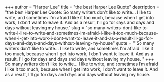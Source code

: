 +++
author = "Harper Lee"
title = "the best Harper Lee Quote"
description = "the best Harper Lee Quote: So many writers don't like to write... I like to write, and sometimes I'm afraid I like it too much, because when I get into work, I don't want to leave it. And as a result, I'll go for days and days and days without leaving my house."
slug = "so-many-writers-dont-like-to-write-i-like-to-write-and-sometimes-im-afraid-i-like-it-too-much-because-when-i-get-into-work-i-dont-want-to-leave-it-and-as-a-result-ill-go-for-days-and-days-and-days-without-leaving-my-house"
quote = '''So many writers don't like to write... I like to write, and sometimes I'm afraid I like it too much, because when I get into work, I don't want to leave it. And as a result, I'll go for days and days and days without leaving my house.'''
+++
So many writers don't like to write... I like to write, and sometimes I'm afraid I like it too much, because when I get into work, I don't want to leave it. And as a result, I'll go for days and days and days without leaving my house.
